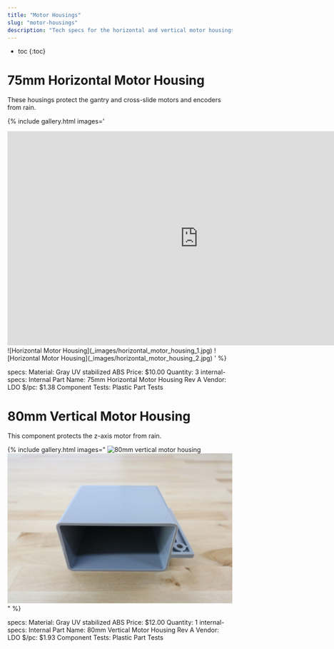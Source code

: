 ```yaml
---
title: "Motor Housings"
slug: "motor-housings"
description: "Tech specs for the horizontal and vertical motor housings in FarmBot Genesis. Visit [our shop](http://shop.farm.bot) to purchase parts."
---
```


* toc
{:toc}


# 75mm Horizontal Motor Housing

These housings protect the gantry and cross-slide motors and encoders from rain.

{% include gallery.html images='
<iframe width="854" height="480" src="https://www.youtube.com/embed/CQfkuFBVsek" frameborder="0" allow="accelerometer; autoplay; clipboard-write; encrypted-media; gyroscope; picture-in-picture" allowfullscreen></iframe>
![Horizontal Motor Housing](_images/horizontal_motor_housing_1.jpg)
![Horizontal Motor Housing](_images/horizontal_motor_housing_2.jpg)
' %}

specs:
  Material: Gray UV stabilized ABS
  Price: $10.00
  Quantity: 3
internal-specs:
  Internal Part Name: 75mm Horizontal Motor Housing Rev A
  Vendor: LDO
  $/pc: $1.38
  Component Tests: Plastic Part Tests

# 80mm Vertical Motor Housing

This component protects the z-axis motor from rain.

{% include gallery.html images="
![80mm vertical motor housing](_images/80mm_vertical_motor_housing_1.jpg)
![80mm vertical motor housing](_images/80mm_vertical_motor_housing_2.jpg)
" %}

specs:
  Material: Gray UV stabilized ABS
  Price: $12.00
  Quantity: 1
internal-specs:
  Internal Part Name: 80mm Vertical Motor Housing Rev A
  Vendor: LDO
  $/pc: $1.93
  Component Tests: Plastic Part Tests
